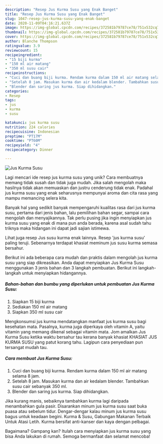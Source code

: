 ```yaml
---
description: "Resep Jus Kurma Susu yang Enak Banget"
title: "Resep Jus Kurma Susu yang Enak Banget"
slug: 1047-resep-jus-kurma-susu-yang-enak-banget
date: 2020-11-09T04:16:21.637Z
image: https://img-global.cpcdn.com/recipes/372581b79787ce78/751x532cq70/jus-kurma-susu-foto-resep-utama.jpg
thumbnail: https://img-global.cpcdn.com/recipes/372581b79787ce78/751x532cq70/jus-kurma-susu-foto-resep-utama.jpg
cover: https://img-global.cpcdn.com/recipes/372581b79787ce78/751x532cq70/jus-kurma-susu-foto-resep-utama.jpg
author: Blanche Thompson
ratingvalue: 3.9
reviewcount: 15
recipeingredient:
- "15 biji kurma"
- "150 ml air matang"
- "350 ml susu cair"
recipeinstructions:
- "Cuci dan buang biji kurma. Rendam kurma dalam 150 ml air matang selama 8 jam."
- "Setelah 8 jam. Masukan kurma dan air kedalam blender. Tambahkan susu cair sebanyak 350 ml."
- "Blender dan saring jus kurma. Siap dihidangkan."
categories:
- Resep
tags:
- jus
- kurma
- susu

katakunci: jus kurma susu 
nutrition: 224 calories
recipecuisine: Indonesian
preptime: "PT17M"
cooktime: "PT60M"
recipeyield: "4"
recipecategory: Dinner

---
```



![Jus Kurma Susu](https://img-global.cpcdn.com/recipes/372581b79787ce78/751x532cq70/jus-kurma-susu-foto-resep-utama.jpg)

Lagi mencari ide resep jus kurma susu yang unik? Cara membuatnya memang tidak susah dan tidak juga mudah. Jika salah mengolah maka hasilnya tidak akan memuaskan dan justru cenderung tidak enak. Padahal jus kurma susu yang enak seharusnya mempunyai aroma dan cita rasa yang mampu memancing selera kita.

Banyak hal yang sedikit banyak mempengaruhi kualitas rasa dari jus kurma susu, pertama dari jenis bahan, lalu pemilihan bahan segar, sampai cara mengolah dan menyajikannya. Tak perlu pusing jika ingin menyiapkan jus kurma susu yang enak di mana pun anda berada, karena asal sudah tahu triknya maka hidangan ini dapat jadi sajian istimewa.

Lihat juga resep Jus susu kurma enak lainnya. Resep &#39;jus kurma susu&#39; paling teruji. Sebenarnya terdapat khasiat meminum jus susu kurma semasa bersahur.


Berikut ini ada beberapa cara mudah dan praktis dalam mengolah jus kurma susu yang siap dikreasikan. Anda dapat menyiapkan Jus Kurma Susu menggunakan 3 jenis bahan dan 3 langkah pembuatan. Berikut ini langkah-langkah untuk menyiapkan hidangannya.

<!--inarticleads1-->

##### Bahan-bahan dan bumbu yang diperlukan untuk pembuatan Jus Kurma Susu:

1. Siapkan 15 biji kurma
1. Sediakan 150 ml air matang
1. Siapkan 350 ml susu cair


Mengkonsumsi jus kurma mendatangkan manfaat jus kurma susu bagi kesehatan mata. Pasalnya, kurma juga diperkaya oleh vitamin A, yaitu vitamin yang memang dikenal sebagai vitamin mata. Jom amalkan Jus Kurma Susu ketika waktu bersahur tau kerana banyak khasiat KHASIAT JUS KURMA SUSU yang patut korang tahu. Lagipun cara penyediaan pun tersangat mudah tau. 

<!--inarticleads2-->

##### Cara membuat Jus Kurma Susu:

1. Cuci dan buang biji kurma. Rendam kurma dalam 150 ml air matang selama 8 jam.
1. Setelah 8 jam. Masukan kurma dan air kedalam blender. Tambahkan susu cair sebanyak 350 ml.
1. Blender dan saring jus kurma. Siap dihidangkan.


Jika kurang manis, sebaiknya tambahkan kurma lagi daripada menambahkan gula pasir. Disarankan minum jus kurma susu saat buka puasa atau sebelum tidur. Dengar-dengar kalau minum jus kurma susu bagus untuk keadaan begini. Kurma &amp; Susu, Gabungan Makanan Terbaik Untuk Atasi Letih. Kurma bersifat anti-kanser dan kaya dengan pelbagai. 

Bagaimana? Gampang kan? Itulah cara menyiapkan jus kurma susu yang bisa Anda lakukan di rumah. Semoga bermanfaat dan selamat mencoba!
